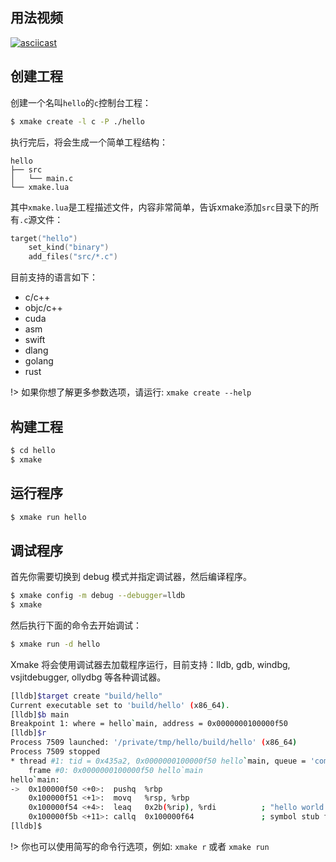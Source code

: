 ## 用法视频

[![asciicast](https://asciinema.org/a/133693.png)](https://asciinema.org/a/133693)

## 创建工程

创建一个名叫`hello`的`c`控制台工程：

```bash
$ xmake create -l c -P ./hello
```

执行完后，将会生成一个简单工程结构：

```
hello
├── src
│   └── main.c
└── xmake.lua
```

其中`xmake.lua`是工程描述文件，内容非常简单，告诉xmake添加`src`目录下的所有`.c`源文件：

```lua
target("hello")
    set_kind("binary")
    add_files("src/*.c") 
```

目前支持的语言如下：

* c/c++
* objc/c++
* cuda
* asm
* swift
* dlang
* golang
* rust

!> 如果你想了解更多参数选项，请运行: `xmake create --help`

## 构建工程

```bash
$ cd hello
$ xmake
```

## 运行程序

```bash
$ xmake run hello
```

## 调试程序

首先你需要切换到 debug 模式并指定调试器，然后编译程序。

```bash
$ xmake config -m debug --debugger=lldb
$ xmake
```

然后执行下面的命令去开始调试：

```bash
$ xmake run -d hello 
```

Xmake 将会使用调试器去加载程序运行，目前支持：lldb, gdb, windbg, vsjitdebugger, ollydbg 等各种调试器。

```bash
[lldb]$target create "build/hello"
Current executable set to 'build/hello' (x86_64).
[lldb]$b main
Breakpoint 1: where = hello`main, address = 0x0000000100000f50
[lldb]$r
Process 7509 launched: '/private/tmp/hello/build/hello' (x86_64)
Process 7509 stopped
* thread #1: tid = 0x435a2, 0x0000000100000f50 hello`main, queue = 'com.apple.main-thread', stop reason = breakpoint 1.1
    frame #0: 0x0000000100000f50 hello`main
hello`main:
->  0x100000f50 <+0>:  pushq  %rbp
    0x100000f51 <+1>:  movq   %rsp, %rbp
    0x100000f54 <+4>:  leaq   0x2b(%rip), %rdi          ; "hello world!"
    0x100000f5b <+11>: callq  0x100000f64               ; symbol stub for: puts
[lldb]$
```

!> 你也可以使用简写的命令行选项，例如: `xmake r` 或者 `xmake run`


